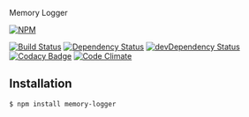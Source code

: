 Memory Logger

[![NPM](https://nodei.co/npm/memory-logger.png?downloads=true&downloadRank=true&stars=true)](https://nodei.co/npm/memory-logger/)

[![Build Status](https://travis-ci.org/manikandants/node-memory-logger.svg?branch=master)](https://travis-ci.org/manikandants/node-memory-logger)
[![Dependency Status](https://david-dm.org/manikandants/node-memory-logger.svg)](https://david-dm.org/manikandants/node-memory-logger)
[![devDependency Status](https://david-dm.org/manikandants/node-memory-logger/dev-status.svg)](https://david-dm.org/manikandants/node-memory-logger#info=devDependencies)
[![Codacy Badge](https://www.codacy.com/project/badge/21919348601946fa8536109fab9c79ab)](https://www.codacy.com/app/manikandan-citeee/node-memory-logger)
[![Code Climate](https://codeclimate.com/github/manikandants/node-memory-logger/badges/gpa.svg)](https://codeclimate.com/github/manikandants/node-memory-logger)

## Installation

```bash
$ npm install memory-logger
```
